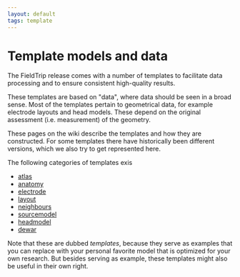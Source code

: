 ```yaml
---
layout: default
tags: template
---
```



# Template models and data

The FieldTrip release comes with a number of templates to facilitate data processing and to ensure consistent high-quality results.

These templates are based on "data", where data should be seen in a broad sense. Most of the templates pertain to geometrical data, for example electrode layouts and head models. These depend on the original assessment (i.e. measurement) of the geometry.

These pages on the wiki describe the templates and how they are constructed. For some templates there have  historically been different versions, which we also try to get represented here.

The following categories of templates exis

*  [atlas](/template/atlas)         
*  [anatomy](/template/anatomy)         
*  [electrode](/template/electrode)       
*  [layout](/template/layout)          
*  [neighbours](/template/neighbours)      
*  [sourcemodel](/template/sourcemodel)
*  [headmodel](/template/headmodel)       
*  [dewar](/template/dewar)       

Note that these are dubbed *templates*, because they serve as examples that you can replace with your personal favorite model that is optimized for your own research. But besides serving as example, these templates might also be useful in their own right.
